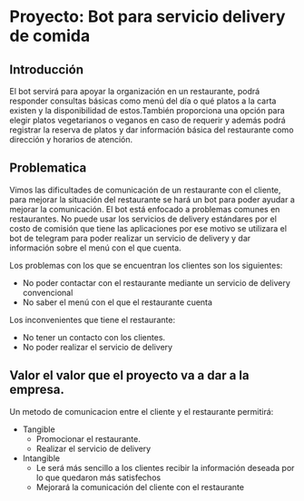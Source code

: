 # Proyecto: Bot para servicio delivery de comida

## Introducción 

 El bot servirá para apoyar la organización en un restaurante, podrá responder consultas básicas como menú del día o qué platos a la carta existen y la disponibilidad de estos.También proporciona una opción para elegir platos vegetarianos o veganos en caso de requerir y además podrá registrar la reserva de  platos y dar información básica del restaurante como dirección y horarios de atención.

 ## Problematica
 
 Vimos las dificultades de comunicación de un restaurante con el cliente, para mejorar la situación del restaurante se hará un bot para poder ayudar a mejorar la comunicación. 
 El bot está enfocado a problemas comunes en restaurantes. No puede usar los servicios de delivery estándares por el costo de comisión que tiene las aplicaciones por ese motivo se utilizara el bot de telegram para poder realizar un servicio de delivery y dar información sobre el menú con el que cuenta.  
    
 Los problemas con los que se encuentran los clientes son los siguientes: 
- No poder contactar con el restaurante mediante un servicio de delivery convencional
- No saber el menú con el que el restaurante cuenta 

Los inconvenientes que tiene el restaurante: 
- No tener un contacto con los clientes. 
- No poder realizar el servicio de delivery



## Valor el valor que el proyecto va a dar a la empresa.
Un metodo de comunicacion entre el cliente y el restaurante permitirá:
- Tangible
    - Promocionar el restaurante.
    - Realizar el servicio de delivery
- Intangible 
    - Le será más sencillo a los clientes recibir la información deseada por lo que quedaron más satisfechos
    - Mejorará la comunicación del cliente con el restaurante 




##